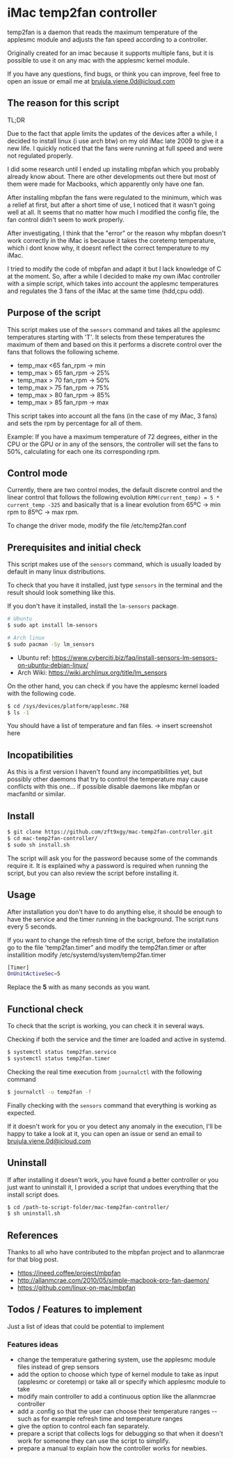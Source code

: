 # iMac temp2fan controller

temp2fan is a daemon that reads the maximum temperature of the applesmc module and adjusts the fan speed according to a controller.

Originally created for an imac because it supports multiple fans, but it is possible to use it on any mac with the applesmc kernel module.

If you have any questions, find bugs, or think you can improve, feel free to open an issue or email me at brujula.viene.0d@icloud.com

## The reason for this script

TL;DR

Due to the fact that apple limits the updates of the devices after a while, I decided to install linux (i use arch btw) on my old iMac late 2009 to give it a new life. I quickly noticed that the fans were running at full speed and were not regulated properly.

I did some research until I ended up installing mbpfan which you probably already know about. There are other developments out there but most of them were made for Macbooks, which apparently only have one fan.

After installing mbpfan the fans were regulated to the minimum, which was a relief at first, but after a short time of use, I noticed that it wasn't going well at all. It seems that no matter how much I modified the config file, the fan control didn't seem to work properly.

After investigating, I think that the "error" or the reason why mbpfan doesn't work correctly in the iMac is because it takes the coretemp temperature, which i dont know why, it doesnt reflect the correct temperature to my iMac.

I tried to modify the code of mbpfan and adapt it but I lack knowledge of C at the moment. So, after a while I decided to make my own iMac controller with a simple script, which takes into account the applesmc temperatures and regulates the 3 fans of the iMac at the same time (hdd,cpu odd).

## Purpose of the script

This script makes use of the `sensors` command and takes all the applesmc temperatures starting with 'T'. It selects from these temperatures the maximum of them and based on this it performs a discrete control over the fans that follows the following scheme.


- temp_max <65 fan_rpm -> min
- temp_max > 65 fan_rpm -> 25%
- temp_max > 70 fan_rpm -> 50%
- temp_max > 75 fan_rpm -> 75%
- temp_max > 80 fan_rpm -> 85%
- temp_max > 85 fan_rpm -> max

This script takes into account all the fans (in the case of my iMac, 3 fans) and sets the rpm by percentage for all of them.

Example: If you have a maximum temperature of 72 degrees, either in the CPU or the GPU or in any of the sensors, the controller will set the fans to 50%, calculating for each one its corresponding rpm.

## Control mode

Currently, there are two control modes, the default discrete control and the linear control that follows the following evolution `RPM(current_temp) = 5 * current_temp -325` and basically that is a linear evolution from 65ºC -> min rpm to 85ºC -> max rpm.

To change the driver mode, modify the file /etc/temp2fan.conf

## Prerequisites and initial check

This script makes use of the `sensors` command, which is usually loaded by default in many linux distributions.

To check that you have it installed, just type `sensors` in the terminal and the result should look something like this.

If you don't have it installed, install the `lm-sensors` package.

```bash
# Ubuntu
$ sudo apt install lm-sensors

# Arch linux
$ sudo pacman -Sy lm_sensors
```

- Ubuntu ref: https://www.cyberciti.biz/faq/install-sensors-lm-sensors-on-ubuntu-debian-linux/
- Arch Wiki: https://wiki.archlinux.org/title/lm_sensors

On the other hand, you can check if you have the applesmc kernel loaded with the following code.

```bash
$ cd /sys/devices/platform/applesmc.768
$ ls -1
```

You should have a list of temperature and fan files.
-> insert screenshot here

## Incopatibilities

As this is a first version I haven't found any incompatibilities yet, but possibly other daemons that try to control the temperature may cause conflicts with this one... if possible disable daemons like mbpfan or macfanltd or similar.

## Install

```bash
$ git clone https://github.com/zft9xgy/mac-temp2fan-controller.git
$ cd mac-temp2fan-controller/
$ sudo sh install.sh
```

The script will ask you for the password because some of the commands require it. It is explained why a password is required when running the script, but you can also review the script before installing it.

## Usage

After installation you don't have to do anything else, it should be enough to have the service and the timer running in the background. The script runs every 5 seconds.

If you want to change the refresh time of the script, before the installation go to the file 'temp2fan.timer" and modify the temp2fan.timer or after installition modify /etc/systemd/system/temp2fan.timer

```bash
[Timer]
OnUnitActiveSec=5
```

Replace the **5** with as many seconds as you want.

## Functional check

To check that the script is working, you can check it in several ways.

Checking if both the service and the timer are loaded and active in systemd.

```bash
$ systemctl status temp2fan.service
$ systemctl status temp2fan.timer
```

Checking the real time execution from `journalctl` with the following command

```bash
$ journalctl -u temp2fan -f
```

Finally checking with the `sensors` command that everything is working as expected.

If it doesn't work for you or you detect any anomaly in the execution, I'll be happy to take a look at it, you can open an issue or send an email to brujula.viene.0d@icloud.com

## Uninstall

If after installing it doesn't work, you have found a better controller or you just want to uninstall it, I provided a script that undoes everything that the install script does.

```bash
$ cd /path-to-script-folder/mac-temp2fan-controller/
$ sh uninstall.sh
```

## References

Thanks to all who have contributed to the mbpfan project and to allanmcrae for that blog post.

- https://ineed.coffee/project/mbpfan
- http://allanmcrae.com/2010/05/simple-macbook-pro-fan-daemon/
- https://github.com/linux-on-mac/mbpfan

## Todos / Features to implement

Just a list of ideas that could be potential to implement

### Features ideas

- change the temperature gathering system, use the applesmc module files instead of grep sensors
- add the option to choose which type of kernel module to take as input (applesmc or coretemp) or take all or specify which applesmc module to take
- modify main controller to add a continuous option like the allanmcrae controller
- add a .config so that the user can choose their temperature ranges
  -- such as for example refresh time and temperature ranges
- give the option to control each fan separately.
- prepare a script that collects logs for debugging so that when it doesn't work for someone they can use the script to simplify.
- prepare a manual to explain how the controller works for newbies.
